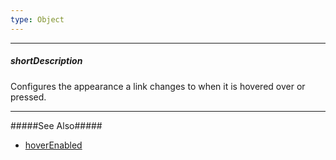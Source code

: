```yaml
---
type: Object
---
```

---
##### shortDescription
Configures the appearance a link changes to when it is hovered over or pressed.

---
#####See Also#####
- [hoverEnabled](/api-reference/20%20Data%20Visualization%20Widgets/dxSankey/1%20Configuration/hoverEnabled.md '/Documentation/ApiReference/Data_Visualization_Widgets/dxSankey/Configuration/#hoverEnabled')